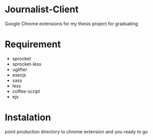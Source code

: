 # Journalist-Client
Google Chrome extensions for my thesis project for graduating

# Requirement
- sprocket
- sprocket-less
- uglifier
- execjs
- sass
- less
- coffee-script
- ejs

# Instalation
point production directory to chrome extension and you ready to go
